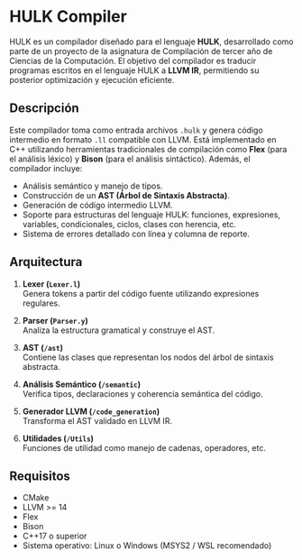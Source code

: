 # HULK Compiler

HULK es un compilador diseñado para el lenguaje **HULK**, desarrollado como parte de un proyecto de la asignatura de Compilación de tercer año de Ciencias de la Computación. El objetivo del compilador es traducir programas escritos en el lenguaje HULK a **LLVM IR**, permitiendo su posterior optimización y ejecución eficiente.

## Descripción

Este compilador toma como entrada archivos `.hulk` y genera código intermedio en formato `.ll` compatible con LLVM. Está implementado en C++ utilizando herramientas tradicionales de compilación como **Flex** (para el análisis léxico) y **Bison** (para el análisis sintáctico). Además, el compilador incluye:

- Análisis semántico y manejo de tipos.
- Construcción de un **AST (Árbol de Sintaxis Abstracta)**.
- Generación de código intermedio LLVM.
- Soporte para estructuras del lenguaje HULK: funciones, expresiones, variables, condicionales, ciclos, clases con herencia, etc.
- Sistema de errores detallado con línea y columna de reporte.

## Arquitectura

1. **Lexer (`Lexer.l`)**  
   Genera tokens a partir del código fuente utilizando expresiones regulares.

2. **Parser (`Parser.y`)**  
   Analiza la estructura gramatical y construye el AST.

3. **AST (`/ast`)**  
   Contiene las clases que representan los nodos del árbol de sintaxis abstracta.

4. **Análisis Semántico (`/semantic`)**  
   Verifica tipos, declaraciones y coherencia semántica del código.

5. **Generador LLVM (`/code_generation`)**  
   Transforma el AST validado en LLVM IR.

6. **Utilidades (`/Utils`)**  
   Funciones de utilidad como manejo de cadenas, operadores, etc.

## Requisitos

- CMake
- LLVM >= 14
- Flex
- Bison
- C++17 o superior
- Sistema operativo: Linux o Windows (MSYS2 / WSL recomendado)